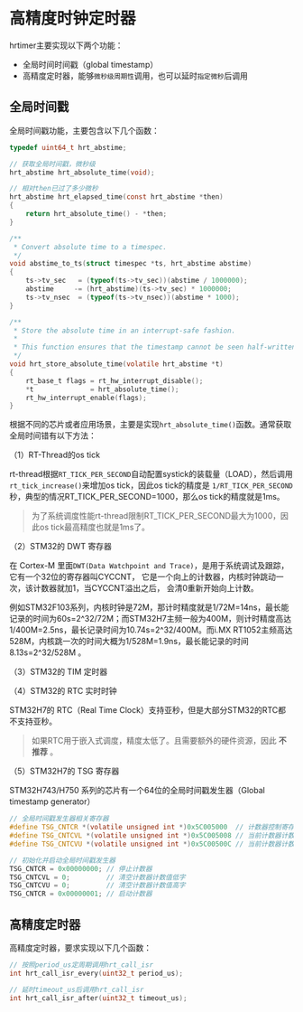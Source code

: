 # 高精度时钟定时器

hrtimer主要实现以下两个功能：

- 全局时间时间戳（global timestamp）
- 高精度定时器，能够`微秒级周期性`调用，也可以延时`指定微秒`后调用

## 全局时间戳

全局时间戳功能，主要包含以下几个函数：

```c
typedef uint64_t hrt_abstime;

// 获取全局时间戳，微秒级
hrt_abstime hrt_absolute_time(void);

// 相对then已过了多少微秒
hrt_abstime hrt_elapsed_time(const hrt_abstime *then)
{
    return hrt_absolute_time() - *then;
}

/**
 * Convert absolute time to a timespec.
 */
void abstime_to_ts(struct timespec *ts, hrt_abstime abstime)
{
    ts->tv_sec   = (typeof(ts->tv_sec))(abstime / 1000000);
    abstime     -= (hrt_abstime)(ts->tv_sec) * 1000000;
    ts->tv_nsec  = (typeof(ts->tv_nsec))(abstime * 1000);
}

/**
 * Store the absolute time in an interrupt-safe fashion.
 *
 * This function ensures that the timestamp cannot be seen half-written by an interrupt handler.
 */
void hrt_store_absolute_time(volatile hrt_abstime *t)
{
    rt_base_t flags = rt_hw_interrupt_disable();
    *t              = hrt_absolute_time();
    rt_hw_interrupt_enable(flags);
}
```

根据不同的芯片或者应用场景，主要是实现`hrt_absolute_time()`函数。通常获取全局时间错有以下方法：

（1）RT-Thread的os tick

rt-thread根据`RT_TICK_PER_SECOND`自动配置systick的装载量（LOAD），然后调用`rt_tick_increase()`来增加os tick，因此os tick的精度是 `1/RT_TICK_PER_SECOND` 秒，典型的情况RT_TICK_PER_SECOND=1000，那么os tick的精度就是1ms。

> 为了系统调度性能rt-thread限制RT_TICK_PER_SECOND最大为1000，因此os tick最高精度也就是1ms了。

（2）STM32的 DWT 寄存器

 在 Cortex-M 里面`DWT(Data Watchpoint and Trace)`，是用于系统调试及跟踪，它有一个32位的寄存器叫CYCCNT， 它是一个向上的计数器，内核时钟跳动一次，该计数器就加1，当CYCCNT溢出之后， 会清0重新开始向上计数。

例如STM32F103系列，内核时钟是72M，那计时精度就是1/72M=14ns，最长能记录的时间为60s=2^32/72M；而STM32H7主频一般为400M，则计时精度高达1/400M=2.5ns，最长记录时间为10.74s=2^32/400M。而i.MX RT1052主频高达528M，内核跳一次的时间大概为1/528M=1.9ns，最长能记录的时间8.13s=2^32/528M 。

（3）STM32的 TIM 定时器

（4）STM32的 RTC 实时时钟

STM32H7的 RTC（Real Time Clock）支持亚秒，但是大部分STM32的RTC都不支持亚秒。

> 如果RTC用于嵌入式调度，精度太低了。且需要额外的硬件资源，因此 **不推荐** 。

（5）STM32H7的 TSG 寄存器

STM32H743/H750 系列的芯片有一个64位的全局时间戳发生器（Global timestamp generator）

```c
// 全局时间戳发生器相关寄存器
#define TSG_CNTCR *(volatile unsigned int *)0x5C005000  // 计数器控制寄存器
#define TSG_CNTCVL *(volatile unsigned int *)0x5C005008 // 当前计数器计数值低字寄存器
#define TSG_CNTCVU *(volatile unsigned int *)0x5C00500C // 当前计数器计数值高字寄存器

// 初始化并启动全局时间戳发生器
TSG_CNTCR = 0x00000000; // 停止计数器
TSG_CNTCVL = 0;         // 清空计数器计数值低字
TSG_CNTCVU = 0;         // 清空计数器计数值高字
TSG_CNTCR = 0x00000001; // 启动计数器
```

## 高精度定时器

高精度定时器，要求实现以下几个函数：

```c
// 按照period_us定周期调用hrt_call_isr
int hrt_call_isr_every(uint32_t period_us);

// 延时timeout_us后调用hrt_call_isr
int hrt_call_isr_after(uint32_t timeout_us);
```
